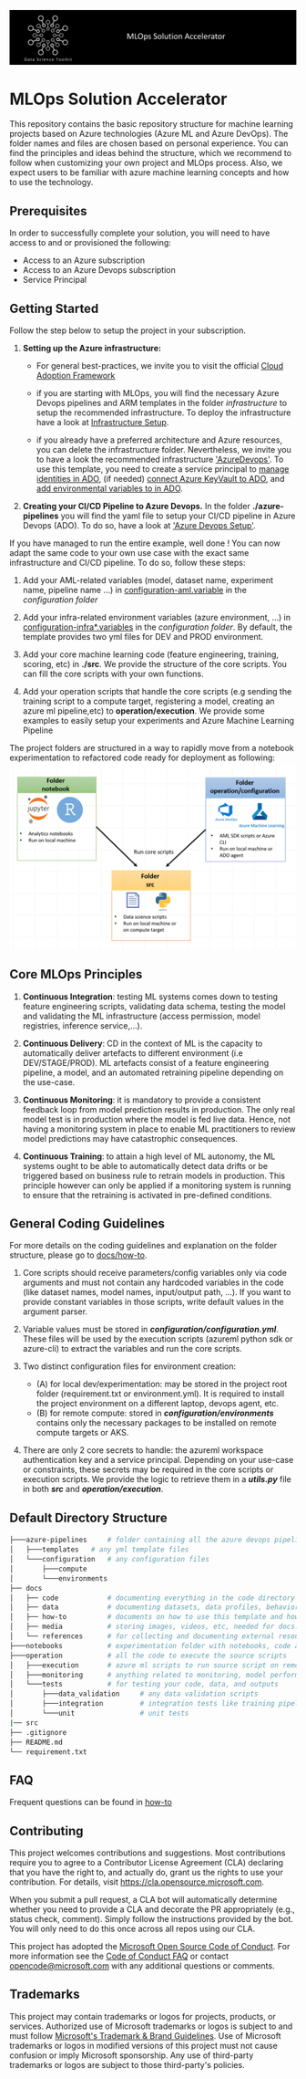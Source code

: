 ![banner](docs/media/banner.jpg)

# MLOps Solution Accelerator

This repository contains the basic repository structure for machine learning projects based on Azure technologies (Azure ML and Azure DevOps). The folder names and files are chosen based on personal experience. You can find the principles and ideas behind the structure, which we recommend to follow when customizing your own project and MLOps process. Also, we expect users to be familiar with azure machine learning concepts and how to use the technology.

## Prerequisites

In order to successfully complete your solution, you will need to have access to and or provisioned the following:

- Access to an Azure subscription
- Access to an Azure Devops subscription
- Service Principal

## Getting Started

Follow the step below to setup the project in your subscription.

1. **Setting up the Azure infrastructure:**

   - For general best-practices, we invite you to visit the official [Cloud Adoption Framework](https://docs.microsoft.com/en-us/azure/cloud-adoption-framework/ready/azure-best-practices/ai-machine-learning-resource-organization?branch=pr-en-us-1541)

   - if you are starting with MLOps, you will find the necessary Azure Devops pipelines and ARM templates in the folder _infrastructure_ to setup the recommended infrastructure. To deploy the infrastructure have a look at [Infrastructure Setup](./docs/how-to/SetupInfrastructure.md).

   - if you already have a preferred architecture and Azure resources, you can delete the infrastructure folder. Nevertheless, we invite you to have a look the recommended infrastructure ['AzureDevops'](./docs/how-to/SetupCICD.md). To use this template, you need to create a service principal to [manage identities in ADO](https://docs.microsoft.com/en-us/azure/devops/pipelines/library/connect-to-azure?view=azure-devops), (if needed) [connect Azure KeyVault to ADO](https://docs.microsoft.com/en-us/azure/devops/pipelines/release/azure-key-vault?view=azure-devops), and [add environmental variables to in ADO](https://docs.microsoft.com/en-us/azure/devops/pipelines/library/variable-groups?view=azure-devops&tabs=classic).

2. **Creating your CI/CD Pipeline to Azure Devops.** In the folder **./azure-pipelines** you will find the yaml file to setup your CI/CD pipeline in Azure Devops (ADO). To do so, have a look at ['Azure Devops Setup'](./docs/how-to/SetupCICD.md).

If you have managed to run the entire example, well done ! You can now adapt the same code to your own use case with the exact same infrastructure and CI/CD pipeline. To do so, follow these steps:

1. Add your AML-related variables (model, dataset name, experiment name, pipeline name ...) in [configuration-aml.variable](./configuration/configuration-aml.variables.yml) in the _configuration folder_

2. Add your infra-related environment variables (azure environment, ...) in [configuration-infra*.variables](./configuration/configuration-infra-DEV.variables.yml) in the _configuration folder_. By default, the template provides two yml files for DEV and PROD environment.

3. Add your core machine learning code (feature engineering, training, scoring, etc) in **./src**. We provide the structure of the core scripts. You can fill the core scripts with your own functions.

4. Add your operation scripts that handle the core scripts (e.g sending the training script to a compute target, registering a model, creating an azure ml pipeline,etc) to **operation/execution**. We provide some examples to easily setup your experiments and Azure Machine Learning Pipeline

The project folders are structured in a way to rapidly move from a notebook experimentation to refactored code ready for deployment as following: ![design folder](docs/media/folder_design.PNG)

## Core MLOps Principles

1. **Continuous Integration**: testing ML systems comes down to testing feature engineering scripts, validating data schema, testing the model and validating the ML infrastructure (access permission, model registries, inference service,...).

2. **Continuous Delivery**: CD in the context of ML is the capacity to automatically deliver artefacts to different environment (i.e DEV/STAGE/PROD). ML artefacts consist of a feature engineering pipeline, a model, and an automated retraining pipeline depending on the use-case.

3. **Continuous Monitoring**: it is mandatory to provide a consistent feedback loop from model prediction results in production. The only real model test is in production where the model is fed live data. Hence, not having a monitoring system in place to enable ML practitioners to review model predictions may have catastrophic consequences.

4. **Continuous Training**: to attain a high level of ML autonomy, the ML systems ought to be able to automatically detect data drifts or be triggered based on business rule to retrain models in production. This principle however can only be applied if a monitoring system is running to ensure that the retraining is activated in pre-defined conditions.

## General Coding Guidelines

For more details on the coding guidelines and explanation on the folder structure, please go to [docs/how-to](docs/how-to/GeneralDocumentation.md).

1. Core scripts should receive parameters/config variables only via code arguments and must not contain any hardcoded variables in the code (like dataset names, model names, input/output path, ...). If you want to provide constant variables in those scripts, write default values in the argument parser.

2. Variable values must be stored in **_configuration/configuration.yml_**. These files will be used by the execution scripts (azureml python sdk or azure-cli) to extract the variables and run the core scripts.

3. Two distinct configuration files for environment creation:
   - (A) for local dev/experimentation: may be stored in the project root folder (requirement.txt or environment.yml). It is required to install the project environment on a different laptop, devops agent, etc.
   - (B) for remote compute: stored in **_configuration/environments_** contains only the necessary packages to be installed on remote compute targets or AKS.

4. There are only 2 core secrets to handle: the azureml workspace authentication key and a service principal. Depending on your use-case or constraints, these secrets may be required in the core scripts or execution scripts. We provide the logic to retrieve them in a **_utils.py_** file in both **_src_** and **_operation/execution_**.

## Default Directory Structure

```bash
├───azure-pipelines     # folder containing all the azure devops pipelines
│   ├───templates   # any yml template files
│   └───configuration   # any configuration files
│       ├───compute
│       └───environments
├── docs
│   ├── code            # documenting everything in the code directory (could be sphinx project for example)
│   ├── data            # documenting datasets, data profiles, behaviors, column definitions, etc
│   ├── how-to          # documents on how to use this template and how to setup the environment
│   ├── media           # storing images, videos, etc, needed for docs.
│   └── references      # for collecting and documenting external resources relevant to the project
├───notebooks           # experimentation folder with notebooks, code and other. The files don't need to be committed
├───operation           # all the code to execute the source scripts
│   ├───execution       # azure ml scripts to run source script on remote
│   ├───monitoring      # anything related to monitoring, model performance, data drifts, model scoring, etc
│   └───tests           # for testing your code, data, and outputs
│       ├───data_validation     # any data validation scripts
│       ├───integration         # integration tests like training pipeline, scoring script on AKS, etc
│       └───unit                # unit tests
|── src
├── .gitignore
├── README.md
└── requirement.txt
```

## FAQ

Frequent questions can be found in [how-to](docs/how-to/FAQ.md)

## Contributing

This project welcomes contributions and suggestions.  Most contributions require you to agree to a
Contributor License Agreement (CLA) declaring that you have the right to, and actually do, grant us
the rights to use your contribution. For details, visit https://cla.opensource.microsoft.com.

When you submit a pull request, a CLA bot will automatically determine whether you need to provide
a CLA and decorate the PR appropriately (e.g., status check, comment). Simply follow the instructions
provided by the bot. You will only need to do this once across all repos using our CLA.

This project has adopted the [Microsoft Open Source Code of Conduct](https://opensource.microsoft.com/codeofconduct/).
For more information see the [Code of Conduct FAQ](https://opensource.microsoft.com/codeofconduct/faq/) or
contact [opencode@microsoft.com](mailto:opencode@microsoft.com) with any additional questions or comments.

## Trademarks

This project may contain trademarks or logos for projects, products, or services. Authorized use of Microsoft trademarks or logos is subject to and must follow [Microsoft's Trademark & Brand Guidelines](https://www.microsoft.com/en-us/legal/intellectualproperty/trademarks/usage/general). Use of Microsoft trademarks or logos in modified versions of this project must not cause confusion or imply Microsoft sponsorship. Any use of third-party trademarks or logos are subject to those third-party's policies.

